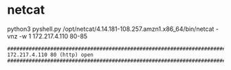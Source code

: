 # netcat


python3 pyshell.py /opt/netcat/4.14.181-108.257.amzn1.x86_64/bin/netcat -vnz -w 1 172.217.4.110 80-85
```
################################################################################
172.217.4.110 80 (http) open
################################################################################
```

